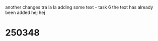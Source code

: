 another changes
tra la la
adding some text - task 6
the text has already been added
hej hej
# 250348
